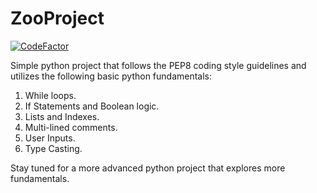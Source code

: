 # ZooProject
[![CodeFactor](https://www.codefactor.io/repository/github/stormrsa/zooproject/badge)](https://www.codefactor.io/repository/github/stormrsa/zooproject)

Simple python project that follows the PEP8 coding style guidelines and utilizes the following basic python fundamentals:
1.	While loops.
2.	If Statements and Boolean logic.
3.	Lists and Indexes.
4.	Multi-lined comments.
5.	User Inputs.
6.  Type Casting.

Stay tuned for a more advanced python project that explores more fundamentals.
